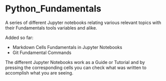 # Python_Fundamentals
A series of different Jupyter notebooks relating various relevant topics with their Fundamentals tools variables and alike.

Added so far:<br>
- Markdown Cells Fundamentals in Jupyter Notebooks
- Git Fundamental Commands

The different Jupyter Notebooks work as a Guide or Tutorial and by pressing the corresponding cells you can check what was written to accomplish what you are seeing.

